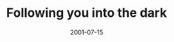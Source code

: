 ---
layout: base.njk
title : 'Following you into the dark' 
view_title : 'Following you into the dark' 
year : '2001' 
date : '2001-07-15' 
img_file : '/drawing/followintodark.png' 
html_file : 'followinto' 
next_html : 'itchanges.html' 
year_order : '145' 
permalink : "title/{{html_file}}.html"
---